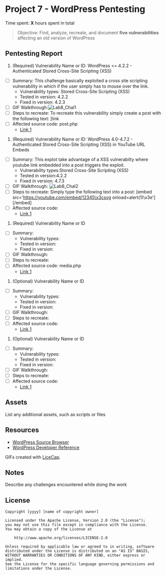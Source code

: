 # Project 7 - WordPress Pentesting

Time spent: **X** hours spent in total

> Objective: Find, analyze, recreate, and document **five vulnerabilities** affecting an old version of WordPress

## Pentesting Report

1. (Required) Vulnerability Name or ID: WordPress <= 4.2.2 - Authenticated Stored Cross-Site Scripting (XSS)
  - [ ] Summary: This challenge basically exploited a cross site scripting vulnerability in which if the user simply has to mouse over the link.
    - Vulnerability types: Stored Cross-Site Scripting (XSS)
    - Tested in version: 4.2.2
    - Fixed in version: 4.2.3
  - [ ] GIF Walkthrough:![Lab8_Chal1](https://user-images.githubusercontent.com/32075350/55765807-6bd3e880-5a3f-11e9-8e84-a90d9581913b.gif)
  - [ ] Steps to recreate: To recreate this vulnerability simply create a post with the following text: <a href="[caption code=">]</a><a title=" onmouseover=alert('HACK') ">link</a>
  - [ ] Affected source code: post.php
    - [Link 1](https://core.trac.wordpress.org/browser/tags/4.2.2/src/wp-admin/post.php)
1. (Required) Vulnerability Name or ID: WordPress  4.0-4.7.2 - Authenticated Stored Cross-Site Scripting (XSS) in YouTube URL Embeds
  - [ ] Summary: This explot take advantage of a XSS vulnerabilty where youtube link embedded into a post triggers the exploit.
    - Vulnerability types:Stored Cross-Site Scripting (XSS)
    - Tested in version:4.2.2
    - Fixed in version: 4.7.3
  - [ ] GIF Walkthrough: ![Lab8_Chal2](https://user-images.githubusercontent.com/32075350/55766014-9a05f800-5a40-11e9-980e-ceba61acdfc6.gif)
  - [ ] Steps to recreate: Simply type the following text into a post: [embed src='https://youtube.com/embed/12345\x3csvg onload=alert(1)\x3e'][/embed]
  - [ ] Affected source code:
    - [Link 1](https://core.trac.wordpress.org/browser/tags/version/src/source_file.php)
1. (Required) Vulnerability Name or ID
  - [ ] Summary: 
    - Vulnerability types:
    - Tested in version:
    - Fixed in version: 
  - [ ] GIF Walkthrough: 
  - [ ] Steps to recreate: 
  - [ ] Affected source code: media.php
    - [Link 1](https://core.trac.wordpress.org/browser/tags/4.2.2/src/wp-includes/media.php)
1. (Optional) Vulnerability Name or ID
  - [ ] Summary: 
    - Vulnerability types:
    - Tested in version:
    - Fixed in version: 
  - [ ] GIF Walkthrough: 
  - [ ] Steps to recreate: 
  - [ ] Affected source code:
    - [Link 1](https://core.trac.wordpress.org/browser/tags/version/src/source_file.php)
1. (Optional) Vulnerability Name or ID
  - [ ] Summary: 
    - Vulnerability types:
    - Tested in version:
    - Fixed in version: 
  - [ ] GIF Walkthrough: 
  - [ ] Steps to recreate: 
  - [ ] Affected source code:
    - [Link 1](https://core.trac.wordpress.org/browser/tags/version/src/source_file.php) 

## Assets

List any additional assets, such as scripts or files

## Resources

- [WordPress Source Browser](https://core.trac.wordpress.org/browser/)
- [WordPress Developer Reference](https://developer.wordpress.org/reference/)

GIFs created with [LiceCap](http://www.cockos.com/licecap/).

## Notes

Describe any challenges encountered while doing the work

## License

    Copyright [yyyy] [name of copyright owner]

    Licensed under the Apache License, Version 2.0 (the "License");
    you may not use this file except in compliance with the License.
    You may obtain a copy of the License at

        http://www.apache.org/licenses/LICENSE-2.0

    Unless required by applicable law or agreed to in writing, software
    distributed under the License is distributed on an "AS IS" BASIS,
    WITHOUT WARRANTIES OR CONDITIONS OF ANY KIND, either express or implied.
    See the License for the specific language governing permissions and
    limitations under the License.
